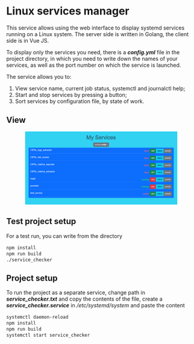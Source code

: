 # Linux services manager

This service allows using the web interface to display systemd services running on a Linux system. The server side is written in Golang, the client side is in Vue JS.

To display only the services you need, there is a ___config.yml___ file in the project directory, in which you need to write down the names of your services, as well as the port number on which the service is launched.

The service allows you to:
1. View service name, current job status, systemctl and journalctl help;
2. Start and stop services by pressing a button;
3. Sort services by configuration file, by state of work. 

## View
<p align="center">
<img  src="/readme_assets/1.PNG" width="80%">
</p>

## Test project setup
For a test run, you can write from the directory
```
npm install
npm run build
./service_checker
```

## Project setup
To run the project as a separate service, change path in ___service_checker.txt___ and 
copy the contents of the file, create a ___service_checker.service___ in _/etc/systemd/system_ and paste the content
```
systemctl daemon-reload
npm install
npm run build
systemctl start service_checker
```
